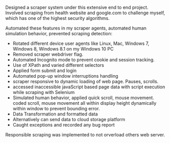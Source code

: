 Designed a scraper system under this extensive end to end project. Involved scraping from health website and google.com to challenge myself, which has one of the highest security algorithms. <br>

Automated these features in my scraper agents, automated human simulation behavior, prevented scraping detection:
* Rotated different device user agents like Linux, Mac, Windows 7, Windows 8, Windows 8.1 on my Windows 10 PC 
* Removed scraper webdriver flag.
* Automated Incognito mode to prevent cookie and session tracking.
* Use of XPath and varied different selectors
* Applied form submit and login 
* Automated pop-up window interruptions handling 
* scraper responsive to dynamic loading of web page. Pauses, scrolls.
* accessed inaccessible javaScript based page data with script execution while scraping with Selenium
* Simulated human behavior, applied quick scroll, mouse movement. coded scroll, mouse movement all within display height dynamically within window to prevent bounding error.
* Data Transformation and formatted data
* Alternatively can send data to cloud storage platform
* Caught exceptions and recorded any bug report
  
Responsible scraping was implemented to not orverload others web server. 
